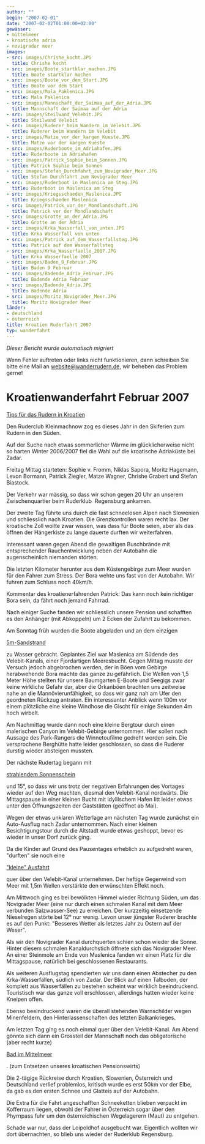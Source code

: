 ```yaml
---
author: ""
begin: "2007-02-01"
date: "2007-02-02T01:00:00+02:00"
gewässer:
- mittelmeer
- kroatische adria
- novigrader meer
images:
- src: images/Chrishe_kocht.JPG
  title: Chrishe kocht
- src: images/Boote_startklar_machen.JPG
  title: Boote startklar machen
- src: images/Boote_vor_dem_Start.JPG
  title: Boote vor dem Start
- src: images/Mala_Paklenica.JPG
  title: Mala Paklenica
- src: images/Mannschaft_der_Saimaa_auf_der_Adria.JPG
  title: Mannschaft der Saimaa auf der Adria
- src: images/Steilwand_Velebit.JPG
  title: Steilwand Velebit
- src: images/Ruderer_beim_Wandern_im_Velebit.JPG
  title: Ruderer beim Wandern im Velebit
- src: images/Matze_vor_der_kargen_Kueste.JPG
  title: Matze vor der kargen Kueste
- src: images/Ruderboote_im_Adriahafen.JPG
  title: Ruderboote im Adriahafen
- src: images/Patrick_Sophie_beim_Sonnen.JPG
  title: Patrick Sophie beim Sonnen
- src: images/Stefan_Durchfahrt_zum_Novigrader_Meer.JPG
  title: Stefan Durchfahrt zum Novigrader Meer
- src: images/Ruderboot_in_Maslenica_am_Steg.JPG
  title: Ruderboot in Maslenica am Steg
- src: images/Kriegsschaeden_Maslenica.JPG
  title: Kriegsschaeden Maslenica
- src: images/Patrick_vor_der_Mondlandschaft.JPG
  title: Patrick vor der Mondlandschaft
- src: images/Grotte_an_der_Adria.JPG
  title: Grotte an der Adria
- src: images/Krka_Wasserfall_von_unten.JPG
  title: Krka Wasserfall von unten
- src: images/Patrick_auf_dem_Wasserfallsteg.JPG
  title: Patrick auf dem Wasserfallsteg
- src: images/Krka_Wasserfaelle_2007.JPG
  title: Krka Wasserfaelle 2007
- src: images/Baden_9_Februar.JPG
  title: Baden 9 Februar
- src: images/Badende_Adria_Februar.JPG
  title: Badende Adria Februar
- src: images/Badende_Adria.JPG
  title: Badende Adria
- src: images/Moritz_Novigrader_Meer.JPG
  title: Moritz Novigrader Meer
länder:
- deutschland
- österreich
title: Kroatien Ruderfahrt 2007
typ: wanderfahrt
---
```



*Dieser Bericht wurde automatisch migriert*

Wenn Fehler auftreten oder links nicht funktionieren, dann schreiben Sie bitte eine Mail an website@wanderrudern.de, wir beheben das Problem gerne!



# Kroatienwanderfahrt Februar 2007


[Tips für das Rudern in Kroatien](/berichte/2007/tips_kroatien)

Den Ruderclub Kleinmachnow zog es dieses Jahr in den Skiferien zum Rudern in den Süden.

Auf der Suche nach etwas sommerlicher Wärme im glücklicherweise nicht so harten Winter 2006/2007 fiel die Wahl auf die kroatische Adriaküste bei Zadar.

Freitag Mittag starteten: Sophie v. Fromm, Niklas Sapora, Moritz Hagemann, Levon Bormann, Patrick Ziegler, Matze Wagner, Chrishe Grabert und Stefan Biastock.

Der Verkehr war mässig, so dass wir schon gegen 20 Uhr an unserem Zwischenquartier beim Ruderklub  Regensburg ankamen.

Der zweite Tag führte uns durch die fast schneelosen Alpen nach Slowenien und schliesslich nach Kroatien. Die Grenzkontrollen waren recht lax. Der kroatische Zoll wollte zwar wissen, was dass für Boote seien, aber als das öffnen der Hängerkiste zu lange dauerte durften wir weiterfahren.

Interessant waren gegen Abend die gewaltigen Buschbrände mit entsprechender Rauchentwicklung neben der Autobahn die augenscheinlich niemanden störten.

Die letzten Kilometer herunter aus dem Küstengebirge zum Meer wurden für den Fahrer zum Stress. Der Bora wehte uns fast von der Autobahn. Wir fuhren zum Schluss noch 40km/h.

Kommentar des kroatienerfahrenden Patrick: Das kann noch kein richtiger Bora sein, da fährt noch jemand Fahrrad.

Nach einiger Suche fanden wir schliesslich unsere Pension und schafften es den Anhänger (mit Abkoppeln) um 2 Ecken der Zufahrt zu bekommen.

Am Sonntag früh wurden die Boote abgeladen und an dem einzigen

[5m-Sandstrand](/berichte/2007/ablegen_kroatische_kuste)

zu Wasser gebracht. Geplantes Ziel war Maslenica am Südende des Velebit-Kanals, einer Fjordartigen Meeresbucht. Gegen Mittag musste der Versuch jedoch abgebrochen werden, der in Böen vom Gebirge herabwehende Bora machte das ganze zu gefährlich. Die Wellen von 1,5 Meter Höhe stellten für unsere Baumgarten E-Boote und Seegigs zwar keine wirkliche Gefahr dar, aber die Orkanböen brachten uns zeitweise nahe an die Mannövierunfähigkeit, so dass wir ganz nah am Ufer den geordneten Rückzug antraten. Ein interessanter Anblick wenn 100m vor einem plötzliche eine kleine Windhose die Gischt für einige Sekunden 4m hoch wirbelt.

Am Nachmittag wurde dann noch eine kleine Bergtour durch einen malerischen Canyon im Velebit-Gebirge unternommen. Hier sollen nach Aussage des Park-Rangers die Winnetoufilme gedreht worden sein. Die versprochene Berghütte hatte leider geschlossen, so dass die Ruderer durstig wieder absteigen mussten.

Der nächste Rudertag begann mit

[strahlendem Sonnenschein](/berichte/2007/adria_starigrad_paklenica)

und 15°, so dass wir uns trotz der negativen Erfahrungen des Vortages wieder auf den Weg machten, diesmal den Velebit-Kanal nordwärts. Die Mittagspause in einer kleinen Bucht mit idyllischem Hafen litt leider etwas unter den Öffnungszeiten der Gaststätten (geöffnet ab Mai).

Wegen der etwas unklaren Wetterlage am nächsten Tag wurde zunächst ein Auto-Ausflug nach Zadar unternommen. Nach einer kleinen Besichtigungstour durch die Altstadt wurde etwas geshoppt, bevor es wieder in unser Dorf zurück ging.

Da die Kinder auf Grund des Pausentages erheblich zu aufgedreht waren, "durften" sie noch eine

["kleine" Ausfahrt](/berichte/2007/raues_wasser_auf_der_adria)

quer über den Velebit-Kanal unternehmen. Der heftige Gegenwind vom Meer mit 1,5m Wellen verstärkte den erwünschten Effekt noch.

Am Mittwoch ging es bei bewölkten Himmel wieder Richtung Süden, um das Novigrader Meer (eine nur durch einen schmalen Kanal mit dem Meer verbunden Salzwasser-See) zu erreichen. Der kurzzeitig einsetzende Nieselregen störte bei 12° nur wenig. Levon unser jüngster Ruderer brachte es auf den Punkt: "Besseres Wetter als letztes Jahr zu Ostern auf der Weser".

Als wir den Novigrader Kanal durchquerten schien schon wieder die Sonne. Hinter diesem schmalen Kanaldurchstich öffnete sich das Novigrader Meer. An einer Steinmole am Ende von Maslenica fanden wir einen Platz für die Mittagspause, natürlich bei geschlossenen Restaurants.

Als weiteren Ausflugstag spendierten wir uns dann einen Abstecher zu den Krka-Wasserfällen, südlich von Zadar. Der Blick auf einen Talboden, der komplett aus Wasserfällen zu bestehen scheint war wirklich beeindruckend. Touristisch war das ganze voll erschlossen, allerdings hatten wieder keine Kneipen offen.

Ebenso beeindruckend waren die überall stehenden Warnschilder wegen Minenfeldern, den Hinterlassenschaften des letzten Balkankrieges.

Am letzten Tag ging es noch einmal quer über den Velebit-Kanal. Am Abend gönnte sich dann ein Grossteil der Mannschaft noch das obligatorische (aber recht kurze)

[Bad im Mittelmeer](/berichte/2007/baden_in_der_adria)

. (zum Entsetzen unseres kroatischen Pensionswirts)

Die 2-tägige Rückreise durch Kroatien, Slowenien, Österreich und Deutschland verlief problemlos, kritisch wurde es erst 50km vor der Elbe, da gab es den ersten Schnee und Glatteis auf der Autobahn.

Die Extra für die Fahrt angeschafften Schneeketten blieben verpackt im Kofferraum liegen, obwohl der Fahrer in Österreich sogar über den Phyrnpass fuhr um den österreichischen Wegelagerern (Maut) zu entgehen.

Schade war nur, dass der Loipoldhof ausgebucht war. Eigentlich wollten wir dort übernachten, so blieb uns wieder der Ruderklub Regensburg.